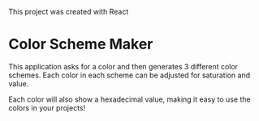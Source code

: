 This project was created with React

# Color Scheme Maker

This application asks for a color and then generates 3 different color schemes. Each color in each scheme can be adjusted for saturation and value.

Each color will also show a hexadecimal value, making it easy to use the colors in your projects!

